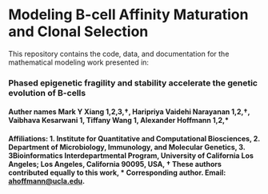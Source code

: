 # Modeling B-cell Affinity Maturation and Clonal Selection
This repository contains the code, data, and documentation for the mathematical modeling work presented in:
### Phased epigenetic fragility and stability accelerate the genetic evolution of B-cells
#### Auther names Mark Y Xiang 1,2,3,†, Haripriya Vaidehi Narayanan 1,2,†, Vaibhava Kesarwani 1, Tiffany Wang 1, Alexander Hoffmann 1,2,*
#### Affiliations: 1. Institute for Quantitative and Computational Biosciences, 2. Department of Microbiology, Immunology, and Molecular Genetics, 3. 3Bioinformatics Interdepartmental Program, University of California Los Angeles; Los Angeles, California 90095, USA, † These authors contributed equally to this work, * Corresponding author. Email: ahoffmann@ucla.edu.










